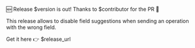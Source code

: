 🆕 Release $version is out! Thanks to $contributor for the PR 👏

This release allows to disable field suggestions when sending an operation with
the wrong field.

Get it here 👉 $release_url
